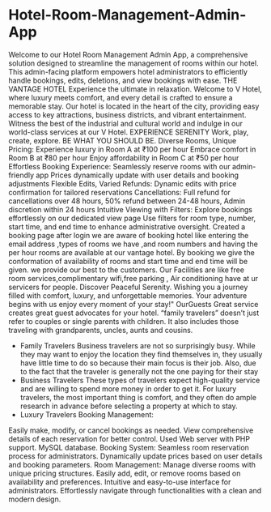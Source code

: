 # Hotel-Room-Management-Admin-App

Welcome to our Hotel Room Management Admin App, a comprehensive solution designed to streamline the management of rooms within our hotel. 
This admin-facing platform empowers hotel administrators to efficiently handle bookings, edits, deletions, and view bookings with ease. 
THE VANTAGE HOTEL
Experience the ultimate in relaxation.
Welcome to V Hotel, where luxury meets comfort, and every detail is crafted to ensure a memorable stay. Our hotel is located in the heart of the city, providing easy access to key attractions, business districts, and vibrant entertainment. Witness the best of the industrial and cultural world and indulge in our world-class services at our V Hotel.
EXPERIENCE SERENITY
Work, play, create, explore. BE WHAT YOU SHOULD BE.
Diverse Rooms, Unique Pricing:
Experience luxury in Room A at ₹100 per hour Embrace comfort in Room B at ₹80 per hour Enjoy affordability in Room C at ₹50 per hour
Effortless Booking Experience:
Seamlessly reserve rooms with our admin-friendly app Prices dynamically update with user details and booking adjustments
Flexible Edits, Varied Refunds:
Dynamic edits with price confirmation for tailored reservations
Cancellations: Full refund for cancellations over 48 hours, 50% refund between 24-48 hours, Admin discretion within 24 hours
Intuitive Viewing with Filters:
Explore bookings effortlessly on our dedicated view page Use filters for room type, number, start time, and end time to enhance administrative oversight.
Created a booking page after login we are aware of booking hotel  like entering the email address ,types of rooms we have ,and room numbers and having the per hour rooms are available at our vantage hotel.
By booking we give the conformation of availability of rooms and  start time and end time will be given.
we provide our best to the customers.
Our Facilities are like free room services,complimentary wifi,free parking , Air conditioning  have at ur servicers for people.
Discover Peaceful Serenity.
Wishing you a journey filled with comfort, luxury, and unforgettable memories. Your adventure begins with us  enjoy every moment of your stay!"
OurGuests
Great service creates great guest advocates for your hotel.
“family travelers” doesn’t just refer to couples or single parents with children. It also includes those traveling with grandparents, uncles, aunts and cousins.
- Family Travelers
Business travelers are  not so surprisingly  busy. While they may want to enjoy the location they find themselves in, they usually have little time to do so because their main focus is their job. Also, due to the fact that the traveler is generally not the one paying for their stay
- Business Travelers
These types of travelers expect high-quality service and are willing to spend more money in order to get it. For luxury travelers, the most important thing is comfort, and they often do ample research in advance before selecting a property at which to stay.
- Luxury Travelers
  Booking Management:

Easily make, modify, or cancel bookings as needed.
View comprehensive details of each reservation for better control.
Used Web server with PHP support.
MySQL database.
Booking System:
Seamless room reservation process for administrators.
Dynamically update prices based on user details and booking parameters.
Room Management:
Manage diverse rooms with unique pricing structures.
Easily add, edit, or remove rooms based on availability and preferences.
Intuitive and easy-to-use interface for administrators.
Effortlessly navigate through functionalities with a clean and modern design.
